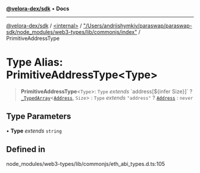 [**@velora-dex/sdk**](../../../../README.md) • **Docs**

***

[@velora-dex/sdk](../../../../globals.md) / [\<internal\>](../../../README.md) / ["/Users/andriishymkiv/paraswap/paraswap-sdk/node\_modules/web3-types/lib/commonjs/index"](../README.md) / PrimitiveAddressType

# Type Alias: PrimitiveAddressType\<Type\>

> **PrimitiveAddressType**\<`Type`\>: `Type` *extends* \`address\[$\{infer Size\}\]\` ? [`_TypedArray`](../../../type-aliases/TypedArray.md)\<[`Address`](../../../type-aliases/Address.md), `Size`\> : `Type` *extends* `"address"` ? [`Address`](../../../type-aliases/Address.md) : `never`

## Type Parameters

• **Type** *extends* `string`

## Defined in

node\_modules/web3-types/lib/commonjs/eth\_abi\_types.d.ts:105
